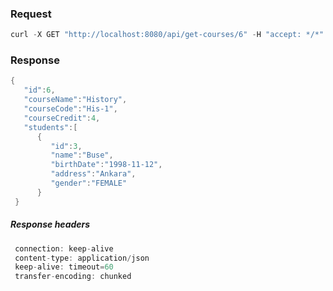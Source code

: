 ### Request

```java
curl -X GET "http://localhost:8080/api/get-courses/6" -H "accept: */*"
```

### Response

```java
{
   "id":6,
   "courseName":"History",
   "courseCode":"His-1",
   "courseCredit":4,
   "students":[
      {
         "id":3,
         "name":"Buse",
         "birthDate":"1998-11-12",
         "address":"Ankara",
         "gender":"FEMALE"
      }
 }       
```

##### Response headers

```java
 connection: keep-alive 
 content-type: application/json 
 keep-alive: timeout=60 
 transfer-encoding: chunked 
```

